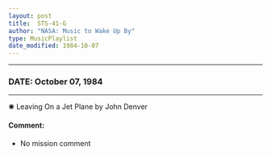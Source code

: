 ```yaml
---
layout: post
title:  STS-41-G
author: "NASA: Music to Wake Up By"
type: MusicPlaylist
date_modified: 1984-10-07
---
```


----
### DATE: October 07, 1984
----
✺ Leaving On a Jet Plane by John Denver

#### Comment:
* No mission comment
